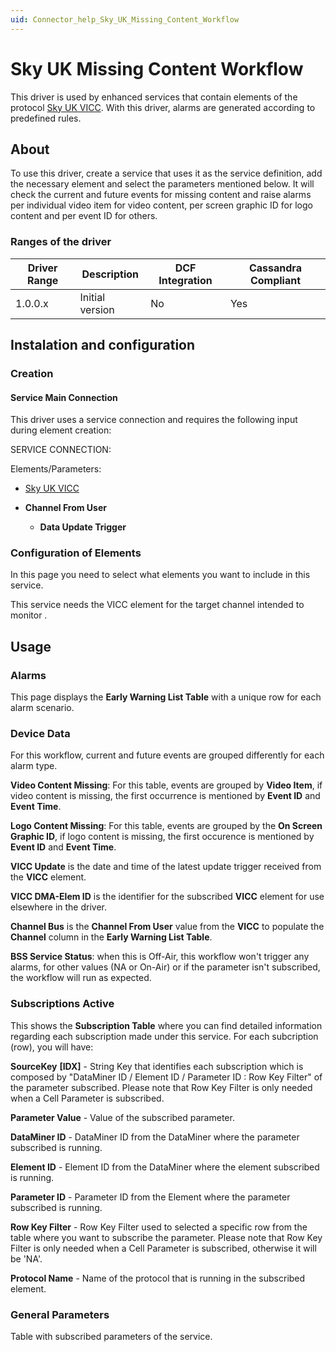 ```yaml
---
uid: Connector_help_Sky_UK_Missing_Content_Workflow
---
```


# Sky UK Missing Content Workflow

This driver is used by enhanced services that contain elements of the protocol [Sky UK VICC](xref:Connector_help_Sky_UK_VICC). With this driver, alarms are generated according to predefined rules.

## About

To use this driver, create a service that uses it as the service definition, add the necessary element and select the parameters mentioned below. It will check the current and future events for missing content and raise alarms per individual video item for video content, per screen graphic ID for logo content and per event ID for others.

### Ranges of the driver

| **Driver Range** | **Description** | **DCF Integration** | **Cassandra Compliant** |
|------------------|-----------------|---------------------|-------------------------|
| 1.0.0.x          | Initial version | No                  | Yes                     |

## Instalation and configuration

### Creation

#### Service Main Connection

This driver uses a service connection and requires the following input during element creation:

SERVICE CONNECTION:

Elements/Parameters:

- [Sky UK VICC](xref:Connector_help_Sky_UK_VICC)

- **Channel From User**
  - **Data Update Trigger**

### Configuration of Elements

In this page you need to select what elements you want to include in this service.

This service needs the VICC element for the target channel intended to monitor .

## Usage

### Alarms

This page displays the **Early Warning List Table** with a unique row for each alarm scenario.

### Device Data

For this workflow, current and future events are grouped differently for each alarm type.

**Video Content Missing**: For this table, events are grouped by **Video Item**, if video content is missing, the first occurrence is mentioned by **Event ID** and **Event Time**.

**Logo Content Missing**: For this table, events are grouped by the **On Screen Graphic ID**, if logo content is missing, the first occurence is mentioned by **Event ID** and **Event Time**.

**VICC Update** is the date and time of the latest update trigger received from the **VICC** element.

**VICC DMA-Elem ID** is the identifier for the subscribed **VICC** element for use elsewhere in the driver.

**Channel Bus** is the **Channel From User** value from the **VICC** to populate the **Channel** column in the **Early Warning List Table**.

**BSS Service Status**: when this is Off-Air, this workflow won't trigger any alarms, for other values (NA or On-Air) or if the parameter isn't subscribed, the workflow will run as expected.

### Subscriptions Active

This shows the **Subscription Table** where you can find detailed information regarding each subscription made under this service. For each subcription (row), you will have:

**SourceKey** **\[IDX\]** - String Key that identifies each subscription which is composed by "DataMiner ID / Element ID / Parameter ID : Row Key Filter" of the parameter subscribed. Please note that Row Key Filter is only needed when a Cell Parameter is subscribed.

**Parameter Value** - Value of the subscribed parameter.

**DataMiner ID** - DataMiner ID from the DataMiner where the parameter subscribed is running.

**Element ID** - Element ID from the DataMiner where the element subscribed is running.

**Parameter ID** - Parameter ID from the Element where the parameter subscribed is running.

**Row Key Filter** - Row Key Filter used to selected a specific row from the table where you want to subscribe the parameter. Please note that Row Key Filter is only needed when a Cell Parameter is subscribed, otherwise it will be 'NA'.

**Protocol Name** - Name of the protocol that is running in the subscribed element.

### General Parameters

Table with subscribed parameters of the service.
